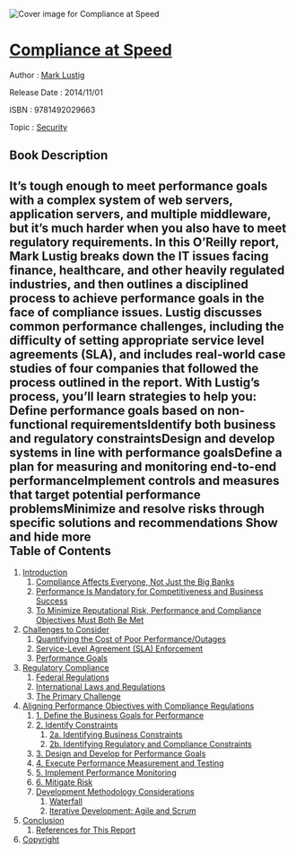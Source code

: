 ![Cover image for Compliance at Speed](https://imgdetail.ebookreading.net/cover/cover/security/EB9781492029663.jpg)

[Compliance at Speed](https://ebookreading.net/view/book/Compliance+at+Speed-EB9781492029663_1.html "Compliance at Speed")
====================================================================================================================

Author : [Mark Lustig](https://ebookreading.net/search/author/Mark+Lustig)

Release Date : 2014/11/01

ISBN : 9781492029663

Topic : [Security](https://ebookreading.net/search/category/security)

Book Description
-----------------

 It’s tough enough to meet performance goals with a complex system of web servers, application servers, and multiple middleware, but it’s much harder when you also have to meet regulatory requirements. In this O’Reilly report, Mark Lustig breaks down the IT issues facing finance, healthcare, and other heavily regulated industries, and then outlines a disciplined process to achieve performance goals in the face of compliance issues.
Lustig discusses common performance challenges, including the difficulty of setting appropriate service level agreements (SLA), and includes real-world case studies of four companies that followed the process outlined in the report. With Lustig’s process, you’ll learn strategies to help you:
Define performance goals based on non-functional requirementsIdentify both business and regulatory constraintsDesign and develop systems in line with performance goalsDefine a plan for measuring and monitoring end-to-end performanceImplement controls and measures that target potential performance problemsMinimize and resolve risks through specific solutions and recommendations        Show and hide more                
Table of Contents
-----------------

1. [Introduction](https://ebookreading.net/view/book/Compliance+at+Speed-EB9781492029663_4.html)
    1. [Compliance Affects Everyone, Not Just the Big Banks](https://ebookreading.net/view/book/Compliance+at+Speed-EB9781492029663_4.html#_compliance_affects)
    1. [Performance Is Mandatory for Competitiveness and Business Success](https://ebookreading.net/view/book/Compliance+at+Speed-EB9781492029663_4.html#_performance_is_man)
    1. [To Minimize Reputational Risk, Performance and Compliance Objectives Must Both Be Met](https://ebookreading.net/view/book/Compliance+at+Speed-EB9781492029663_4.html#_to_minimize_reputa)
1. [Challenges to Consider](https://ebookreading.net/view/book/Compliance+at+Speed-EB9781492029663_5.html)
    1. [Quantifying the Cost of Poor Performance/Outages](https://ebookreading.net/view/book/Compliance+at+Speed-EB9781492029663_5.html#_quantifying_the_co)
    1. [Service-Level Agreement (SLA) Enforcement](https://ebookreading.net/view/book/Compliance+at+Speed-EB9781492029663_5.html#_service_level_agre)
    1. [Performance Goals](https://ebookreading.net/view/book/Compliance+at+Speed-EB9781492029663_5.html#_performance_goals)
1. [Regulatory Compliance](https://ebookreading.net/view/book/Compliance+at+Speed-EB9781492029663_6.html)
    1. [Federal Regulations](https://ebookreading.net/view/book/Compliance+at+Speed-EB9781492029663_6.html#_federal_regulation)
    1. [International Laws and Regulations](https://ebookreading.net/view/book/Compliance+at+Speed-EB9781492029663_6.html#_international_laws)
    1. [The Primary Challenge](https://ebookreading.net/view/book/Compliance+at+Speed-EB9781492029663_6.html#_the_primary_challe)
1. [Aligning Performance Objectives with Compliance Regulations](https://ebookreading.net/view/book/Compliance+at+Speed-EB9781492029663_7.html)
    1. [1. Define the Business Goals for Performance](https://ebookreading.net/view/book/Compliance+at+Speed-EB9781492029663_7.html#_1_define_the_busin)
    1. [2. Identify Constraints](https://ebookreading.net/view/book/Compliance+at+Speed-EB9781492029663_7.html#_2_identify_constra)
        1. [2a. Identifying Business Constraints](https://ebookreading.net/view/book/Compliance+at+Speed-EB9781492029663_7.html#_2a_identifying_bus)
        1. [2b. Identifying Regulatory and Compliance Constraints](https://ebookreading.net/view/book/Compliance+at+Speed-EB9781492029663_7.html#_2b_identifying_reg)
    1. [3. Design and Develop for Performance Goals](https://ebookreading.net/view/book/Compliance+at+Speed-EB9781492029663_7.html#_3_design_and_devel)
    1. [4. Execute Performance Measurement and Testing](https://ebookreading.net/view/book/Compliance+at+Speed-EB9781492029663_7.html#_4_execute_performa)
    1. [5. Implement Performance Monitoring](https://ebookreading.net/view/book/Compliance+at+Speed-EB9781492029663_7.html#_5_implement_perfor)
    1. [6. Mitigate Risk](https://ebookreading.net/view/book/Compliance+at+Speed-EB9781492029663_7.html#_6_mitigate_risk)
    1. [Development Methodology Considerations](https://ebookreading.net/view/book/Compliance+at+Speed-EB9781492029663_7.html#_development_method)
        1. [Waterfall](https://ebookreading.net/view/book/Compliance+at+Speed-EB9781492029663_7.html#_waterfall)
        1. [Iterative Development: Agile and Scrum](https://ebookreading.net/view/book/Compliance+at+Speed-EB9781492029663_7.html#_iterative_developm)
1. [Conclusion](https://ebookreading.net/view/book/Compliance+at+Speed-EB9781492029663_8.html)
    1. [References for This Report](https://ebookreading.net/view/book/Compliance+at+Speed-EB9781492029663_8.html#_references_for_thi)
1. [Copyright](https://ebookreading.net/view/book/Compliance+at+Speed-EB9781492029663_9.html)
